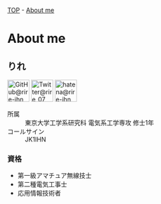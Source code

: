 [TOP](/) - [About me](/about)

# About me

## りれ

<a href="https://github.com/rire-ihn"><img width="50" src="/assets/icons/github.png" alt="GitHub@rire-ihn" title="GitHub@rire-ihn"/></a>
<a href="https://twitter.com/rire_07"><img width="50" src="/assets/icons/twitter.png" alt="Twitter@rire_07" title="Twitter@rire_07"/></a>
<a href="https://rire-ihn.hatenablog.com/"><img width="50" src="/assets/icons/hatena.svg" alt="hatena@rire-ihn" title="hatena@rire-ihn"/></a>

<dl>
  <dt>所属</dt><dd>東京大学工学系研究科 電気系工学専攻 修士1年</dd>
  <dt>コールサイン</dt><dd>JK1IHN</dd>
</dl>

### 資格

- 第一級アマチュア無線技士
- 第二種電気工事士
- 応用情報技術者
